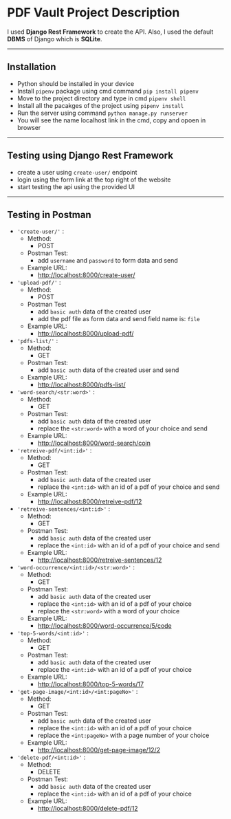 # PDF Vault Project Description
I used **Django Rest Framework** to create the API. Also, I used the default **DBMS** of Django which is **SQLite**.

---
## Installation
- Python should be installed in your device
- Install `pipenv` package using cmd command `pip install pipenv`
- Move to the project directory and type in cmd `pipenv shell`
- Install all the pacakges of the project using `pipenv install`
- Run the server using command `python manage.py runserver` 
- You will see the  name localhost link in the cmd, copy and opoen in browser

---
## Testing using Django Rest Framework
- create a user using `create-user/` endpoint
- login using the form link at the top right of the website
- start testing the api using the provided UI

---
## Testing in Postman

- `'create-user/'` :
    - Method:
        - POST
    - Postman Test:
        - add `username` and `password` to form data and send
    - Example URL:
        - [http://localhost:8000/create-user/](http://localhost:8000/create-user/)
- `'upload-pdf/'` :
    - Method:
        - POST
    - Postman Test
        - add `basic auth` data of the created user
        - add the pdf file as form data and send field name is: `file`
    - Example URL:
        - [http://localhost:8000/upload-pdf/](http://localhost:8000/upload-pdf/)
- `'pdfs-list/'` :
    - Method:
        - GET
    - Postman Test:
        - add `basic auth` data of the created user and send
    - Example URL:
        - [http://localhost:8000/pdfs-list/](http://localhost:8000/pdfs-list/)
- `'word-search/<str:word>'` :
    - Method:
        - GET
    - Postman Test:
        - add `basic auth` data of the created user
        - replace the `<str:word>` with a word of your choice and send
    - Example URL:
        - [http://localhost:8000/word-search/coin](http://localhost:8000/word-search/coin)
- `'retreive-pdf/<int:id>'` :
    - Method:
        - GET
    - Postman Test:
        - add `basic auth` data of the created user
        - replace the  `<int:id>` with an id of a pdf of your choice and send
    - Example URL:
        - [http://localhost:8000/retreive-pdf/12](http://localhost:8000/retreive-pdf/12)
- `'retreive-sentences/<int:id>'` :
    - Method:
        - GET
    - Postman Test:
        - add `basic auth` data of the created user
        - replace the  `<int:id>` with an id of a pdf of your choice and send
    - Example URL:
        - [http://localhost:8000/retreive-sentences/12](http://localhost:8000/retreive-sentences/12)
- `'word-occurrence/<int:id>/<str:word>'` :
    - Method:
        - GET
    - Postman Test:
        - add `basic auth` data of the created user
        - replace the  `<int:id>` with an id of a pdf of your choice
        - replace the  `<str:word>` with a word of your choice
    - Example URL:
        - [http://localhost:8000/word-occurrence/5/code](http://localhost:8000/word-occurrence/550/code)
- `'top-5-words/<int:id>'` :
    - Method:
        - GET
    - Postman Test:
        - add `basic auth` data of the created user
        - replace the  `<int:id>` with an id of a pdf of your choice
    - Example URL:
        - [http://localhost:8000/top-5-words/17](http://localhost:8000/top-5-words/167)
- `'get-page-image/<int:id>/<int:pageNo>'` :
    - Method:
        - GET
    - Postman Test:
        - add `basic auth` data of the created user
        - replace the  `<int:id>` with an id of a pdf of your choice
        - replace the `<int:pageNo>` with a page number of your choice
    - Example URL:
        - [http://localhost:8000/get-page-image/12/2](http://localhost:8000/get-page-image/12/0)
- `'delete-pdf/<int:id>'` :
    - Method:
        - DELETE
    - Postman Test:
        - add `basic auth` data of the created user
        - replace the  `<int:id>` with an id of a pdf of your choice
    - Example URL:
        - [http://localhost:8000/delete-pdf/12](http://localhost:8000/delete-pdf/12)


